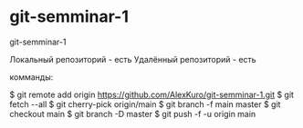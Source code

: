 # git-semminar-1
git-semminar-1

Локальный репозиторий - есть 
Удалённый репозиторий - есть

комманды:

$ git remote add origin https://github.com/AlexKuro/git-semminar-1.git
$ git fetch --all
$ git cherry-pick origin/main
$ git branch -f main master
$ git checkout main
$ git branch -D master
$ git push -f -u origin main
